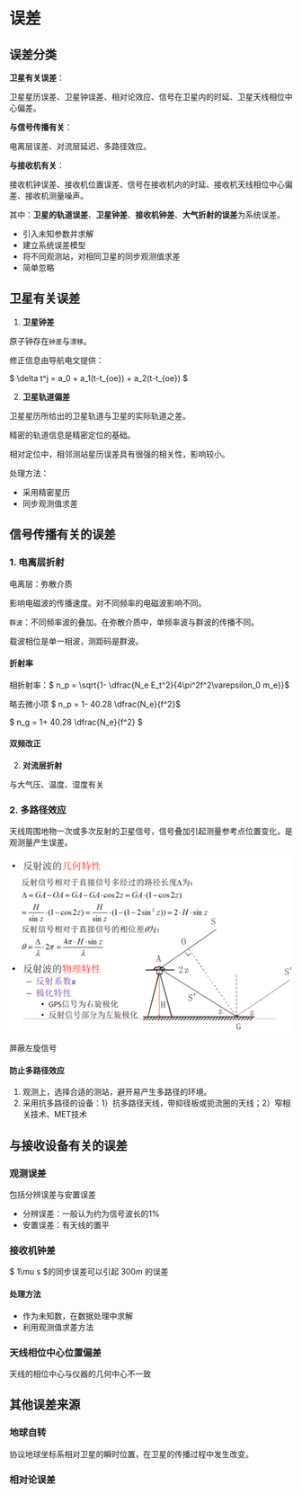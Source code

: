 # 误差

## 误差分类

**卫星有关误差**：

卫星星历误差、卫星钟误差、相对论效应、信号在卫星内的时延、卫星天线相位中心偏差。

**与信号传播有关**：

电离层误差、对流层延迟、多路径效应。

**与接收机有关**：

接收机钟误差、接收机位置误差、信号在接收机内的时延、接收机天线相位中心偏差、接收机测量噪声。

其中：**卫星的轨道误差**、**卫星钟差**、**接收机钟差**、**大气折射的误差**为系统误差。

- 引入未知参数并求解
- 建立系统误差模型
- 将不同观测站，对相同卫星的同步观测值求差
- 简单忽略

## 卫星有关误差

1. **卫星钟差**

原子钟存在`钟差`与`漂移`。

修正信息由导航电文提供：

$ \delta t^j = a_0 + a_1(t-t_{oe}) + a_2(t-t_{oe}) $

2. **卫星轨道偏差**

卫星星历所给出的卫星轨道与卫星的实际轨道之差。

精密的轨道信息是精密定位的基础。

相对定位中，相邻测站星历误差具有很强的相关性，影响较小。

处理方法：
- 采用精密星历
- 同步观测值求差

## 信号传播有关的误差

### 1. **电离层折射**

电离层：弥散介质

影响电磁波的传播速度。对不同频率的电磁波影响不同。

`群波`：不同频率波的叠加。在弥散介质中，单频率波与群波的传播不同。

载波相位是单一相波，测距码是群波。

#### 折射率

相折射率：$ n_p = \sqrt{1- \dfrac{N_e E_t^2}{4\pi^2f^2\varepsilon_0 m_e}}$

略去微小项 $ n_p = 1- 40.28 \dfrac{N_e}{f^2}$


$ n_g = 1+ 40.28 \dfrac{N_e}{f^2} $

#### 双频改正

2. **对流层折射**

与大气压、温度、湿度有关

### 2. 多路径效应

天线周围地物一次或多次反射的卫星信号，信号叠加引起测量参考点位置变化，是观测量产生误差。

![GPS_sign_reflection](../../asset/SurveyingAndMapping/GPS_sign_reflection.png)

屏蔽左旋信号

#### 防止多路径效应

1. 观测上，选择合适的测站，避开易产生多路径的环境。
2. 采用抗多路径的设备：1）抗多路径天线，带抑径板或扼流圈的天线；2）窄相关技术、MET技术

## 与接收设备有关的误差

### 观测误差
包括分辨误差与安置误差
- 分辨误差：一般认为约为信号波长的1%
- 安置误差：有天线的置平

### 接收机钟差

$ 1\mu s $的同步误差可以引起 $300m$ 的误差

#### 处理方法
- 作为未知数，在数据处理中求解
- 利用观测值求差方法

### 天线相位中心位置偏差

天线的相位中心与仪器的几何中心不一致

## 其他误差来源

### 地球自转

协议地球坐标系相对卫星的瞬时位置，在卫星的传播过程中发生改变。

### 相对论误差
